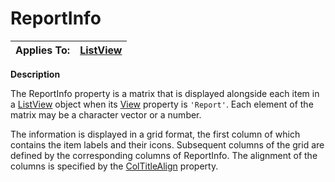




<h1 class="heading"><span class="name">ReportInfo</span></h1>

| Applies To: | [ListView](./listview.md) |
| --- | ---  |


**Description**


The ReportInfo property is a matrix that is displayed alongside each item in a [ListView](./listview.md) object when its [View](View.htm) property is `'Report'`. Each element of the matrix may be a character vector or a number.


The information is displayed in a grid format, the first column of which contains the item labels and their icons. Subsequent columns of the grid are defined by the corresponding columns of ReportInfo. The alignment of the columns is specified by the [ColTitleAlign](ColTitleAlign.htm) property.



